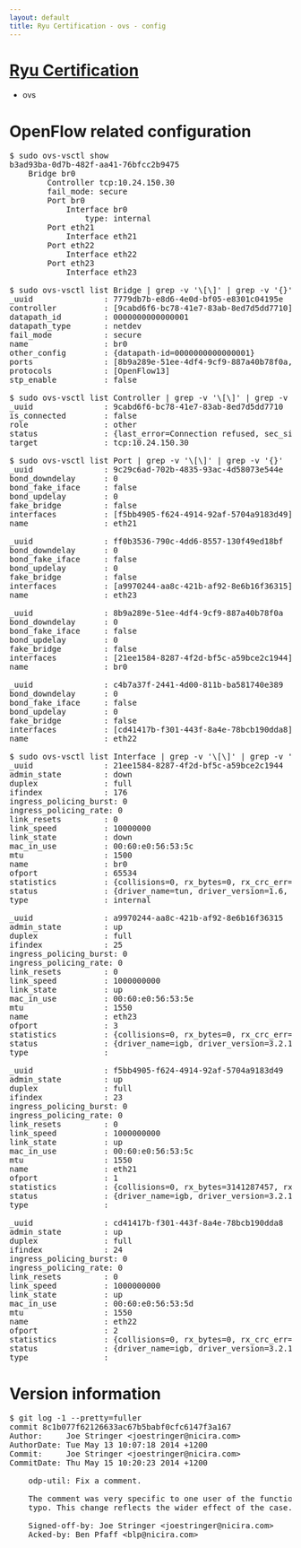 ```yaml
---
layout: default
title: Ryu Certification - ovs - config
---
```

# [Ryu Certification](http://osrg.github.io/ryu/certification.html)
* ovs 

# OpenFlow related configuration
<pre>
$ sudo ovs-vsctl show
b3ad93ba-0d7b-482f-aa41-76bfcc2b9475
    Bridge br0
        Controller tcp:10.24.150.30
        fail_mode: secure
        Port br0
            Interface br0
                type: internal
        Port eth21
            Interface eth21
        Port eth22
            Interface eth22
        Port eth23
            Interface eth23

$ sudo ovs-vsctl list Bridge | grep -v '\[\]' | grep -v '{}'
_uuid               : 7779db7b-e8d6-4e0d-bf05-e8301c04195e
controller          : [9cabd6f6-bc78-41e7-83ab-8ed7d5dd7710]
datapath_id         : 0000000000000001
datapath_type       : netdev
fail_mode           : secure
name                : br0
other_config        : {datapath-id=0000000000000001}
ports               : [8b9a289e-51ee-4df4-9cf9-887a40b78f0a, 9c29c6ad-702b-4835-93ac-4d58073e544e, c4b7a37f-2441-4d00-811b-ba581740e389, ff0b3536-790c-4dd6-8557-130f49ed18bf]
protocols           : [OpenFlow13]
stp_enable          : false

$ sudo ovs-vsctl list Controller | grep -v '\[\]' | grep -v '{}'
_uuid               : 9cabd6f6-bc78-41e7-83ab-8ed7d5dd7710
is_connected        : false
role                : other
status              : {last_error=Connection refused, sec_since_connect=551, sec_since_disconnect=2, state=BACKOFF}
target              : tcp:10.24.150.30

$ sudo ovs-vsctl list Port | grep -v '\[\]' | grep -v '{}'
_uuid               : 9c29c6ad-702b-4835-93ac-4d58073e544e
bond_downdelay      : 0
bond_fake_iface     : false
bond_updelay        : 0
fake_bridge         : false
interfaces          : [f5bb4905-f624-4914-92af-5704a9183d49]
name                : eth21

_uuid               : ff0b3536-790c-4dd6-8557-130f49ed18bf
bond_downdelay      : 0
bond_fake_iface     : false
bond_updelay        : 0
fake_bridge         : false
interfaces          : [a9970244-aa8c-421b-af92-8e6b16f36315]
name                : eth23

_uuid               : 8b9a289e-51ee-4df4-9cf9-887a40b78f0a
bond_downdelay      : 0
bond_fake_iface     : false
bond_updelay        : 0
fake_bridge         : false
interfaces          : [21ee1584-8287-4f2d-bf5c-a59bce2c1944]
name                : br0

_uuid               : c4b7a37f-2441-4d00-811b-ba581740e389
bond_downdelay      : 0
bond_fake_iface     : false
bond_updelay        : 0
fake_bridge         : false
interfaces          : [cd41417b-f301-443f-8a4e-78bcb190dda8]
name                : eth22

$ sudo ovs-vsctl list Interface | grep -v '\[\]' | grep -v '{}'
_uuid               : 21ee1584-8287-4f2d-bf5c-a59bce2c1944
admin_state         : down
duplex              : full
ifindex             : 176
ingress_policing_burst: 0
ingress_policing_rate: 0
link_resets         : 0
link_speed          : 10000000
link_state          : down
mac_in_use          : 00:60:e0:56:53:5c
mtu                 : 1500
name                : br0
ofport              : 65534
statistics          : {collisions=0, rx_bytes=0, rx_crc_err=0, rx_dropped=0, rx_errors=0, rx_frame_err=0, rx_over_err=0, rx_packets=0, tx_bytes=0, tx_dropped=0, tx_errors=0, tx_packets=0}
status              : {driver_name=tun, driver_version=1.6, firmware_version=N/A}
type                : internal

_uuid               : a9970244-aa8c-421b-af92-8e6b16f36315
admin_state         : up
duplex              : full
ifindex             : 25
ingress_policing_burst: 0
ingress_policing_rate: 0
link_resets         : 0
link_speed          : 1000000000
link_state          : up
mac_in_use          : 00:60:e0:56:53:5e
mtu                 : 1550
name                : eth23
ofport              : 3
statistics          : {collisions=0, rx_bytes=0, rx_crc_err=0, rx_dropped=0, rx_errors=0, rx_frame_err=0, rx_over_err=0, rx_packets=0, tx_bytes=2100856500, tx_dropped=0, tx_errors=0, tx_packets=1400571}
status              : {driver_name=igb, driver_version=3.2.10-k, firmware_version=2.10-9}
type                : 

_uuid               : f5bb4905-f624-4914-92af-5704a9183d49
admin_state         : up
duplex              : full
ifindex             : 23
ingress_policing_burst: 0
ingress_policing_rate: 0
link_resets         : 0
link_speed          : 1000000000
link_state          : up
mac_in_use          : 00:60:e0:56:53:5c
mtu                 : 1550
name                : eth21
ofport              : 1
statistics          : {collisions=0, rx_bytes=3141287457, rx_crc_err=0, rx_dropped=0, rx_errors=0, rx_frame_err=0, rx_over_err=0, rx_packets=2108778, tx_bytes=0, tx_dropped=0, tx_errors=0, tx_packets=0}
status              : {driver_name=igb, driver_version=3.2.10-k, firmware_version=2.10-9}
type                : 

_uuid               : cd41417b-f301-443f-8a4e-78bcb190dda8
admin_state         : up
duplex              : full
ifindex             : 24
ingress_policing_burst: 0
ingress_policing_rate: 0
link_resets         : 0
link_speed          : 1000000000
link_state          : up
mac_in_use          : 00:60:e0:56:53:5d
mtu                 : 1550
name                : eth22
ofport              : 2
statistics          : {collisions=0, rx_bytes=0, rx_crc_err=0, rx_dropped=0, rx_errors=0, rx_frame_err=0, rx_over_err=0, rx_packets=0, tx_bytes=1312692026, tx_dropped=0, tx_errors=0, tx_packets=880512}
status              : {driver_name=igb, driver_version=3.2.10-k, firmware_version=2.10-9}
type                : 
</pre>

# Version information
<pre>
$ git log -1 --pretty=fuller
commit 8c1b077f62126633ac67b5babf0cfc6147f3a167
Author:     Joe Stringer &lt;joestringer@nicira.com&gt;
AuthorDate: Tue May 13 10:07:18 2014 +1200
Commit:     Joe Stringer &lt;joestringer@nicira.com&gt;
CommitDate: Thu May 15 10:20:23 2014 +1200

    odp-util: Fix a comment.
    
    The comment was very specific to one user of the function, and had a
    typo. This change reflects the wider effect of the case.
    
    Signed-off-by: Joe Stringer &lt;joestringer@nicira.com&gt;
    Acked-by: Ben Pfaff &lt;blp@nicira.com&gt;
</pre>
